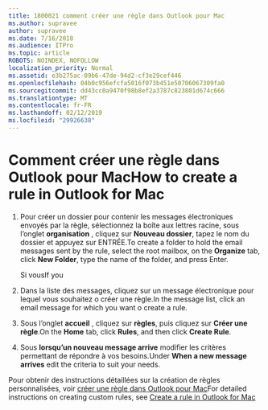 ```yaml
---
title: 1800021 comment créer une règle dans Outlook pour Mac
ms.author: supravee
author: supravee
ms.date: 7/16/2018
ms.audience: ITPro
ms.topic: article
ROBOTS: NOINDEX, NOFOLLOW
localization_priority: Normal
ms.assetid: e3b275ac-09b6-47de-94d2-cf3e29cef446
ms.openlocfilehash: 04b0c956efcfa5016f073b451e50706067309fa0
ms.sourcegitcommit: dd43cc0a9470f98b8ef2a3787c823801d674c666
ms.translationtype: MT
ms.contentlocale: fr-FR
ms.lasthandoff: 02/12/2019
ms.locfileid: "29926638"
---
```

# <a name="how-to-create-a-rule-in-outlook-for-mac"></a><span data-ttu-id="59382-102">Comment créer une règle dans Outlook pour Mac</span><span class="sxs-lookup"><span data-stu-id="59382-102">How to create a rule in Outlook for Mac</span></span>

1. <span data-ttu-id="59382-103">Pour créer un dossier pour contenir les messages électroniques envoyés par la règle, sélectionnez la boîte aux lettres racine, sous l’onglet **organisation** , cliquez sur **Nouveau dossier**, tapez le nom du dossier et appuyez sur ENTRÉE.</span><span class="sxs-lookup"><span data-stu-id="59382-103">To create a folder to hold the email messages sent by the rule, select the root mailbox, on the **Organize** tab, click **New Folder**, type the name of the folder, and press Enter.</span></span>
    
    <span data-ttu-id="59382-104">Si vous</span><span class="sxs-lookup"><span data-stu-id="59382-104">If you</span></span> 
    
2. <span data-ttu-id="59382-105">Dans la liste des messages, cliquez sur un message électronique pour lequel vous souhaitez o créer une règle.</span><span class="sxs-lookup"><span data-stu-id="59382-105">In the message list, click an email message for which you want o create a rule.</span></span>
    
3. <span data-ttu-id="59382-106">Sous l’onglet **accueil** , cliquez sur **règles**, puis cliquez sur **Créer une règle**.</span><span class="sxs-lookup"><span data-stu-id="59382-106">On the **Home** tab, click **Rules**, and then click **Create Rule**.</span></span>
    
4. <span data-ttu-id="59382-107">Sous **lorsqu’un nouveau message arrive** modifier les critères permettant de répondre à vos besoins.</span><span class="sxs-lookup"><span data-stu-id="59382-107">Under **When a new message arrives** edit the criteria to suit your needs.</span></span> 
    
<span data-ttu-id="59382-108">Pour obtenir des instructions détaillées sur la création de règles personnalisées, voir [créer une règle dans Outlook pour Mac](https://aka.ms/AA1uy0v)</span><span class="sxs-lookup"><span data-stu-id="59382-108">For detailed instructions on creating custom rules, see [Create a rule in Outlook for Mac](https://aka.ms/AA1uy0v)</span></span>
  

